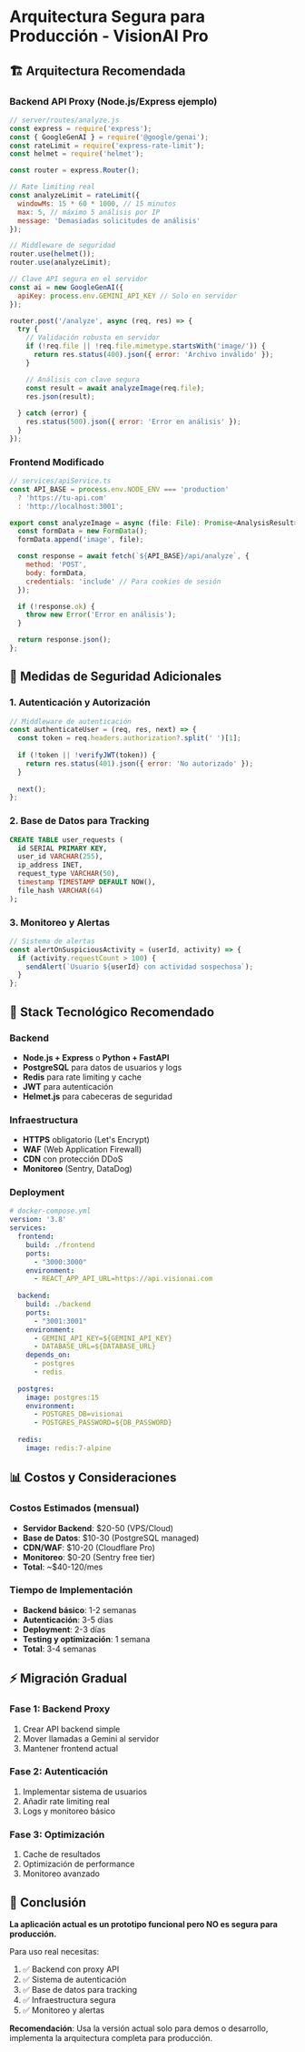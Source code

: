 # Arquitectura Segura para Producción - VisionAI Pro

## 🏗️ Arquitectura Recomendada

### Backend API Proxy (Node.js/Express ejemplo)

```javascript
// server/routes/analyze.js
const express = require('express');
const { GoogleGenAI } = require('@google/genai');
const rateLimit = require('express-rate-limit');
const helmet = require('helmet');

const router = express.Router();

// Rate limiting real
const analyzeLimit = rateLimit({
  windowMs: 15 * 60 * 1000, // 15 minutos
  max: 5, // máximo 5 análisis por IP
  message: 'Demasiadas solicitudes de análisis'
});

// Middleware de seguridad
router.use(helmet());
router.use(analyzeLimit);

// Clave API segura en el servidor
const ai = new GoogleGenAI({ 
  apiKey: process.env.GEMINI_API_KEY // Solo en servidor
});

router.post('/analyze', async (req, res) => {
  try {
    // Validación robusta en servidor
    if (!req.file || !req.file.mimetype.startsWith('image/')) {
      return res.status(400).json({ error: 'Archivo inválido' });
    }

    // Análisis con clave segura
    const result = await analyzeImage(req.file);
    res.json(result);
    
  } catch (error) {
    res.status(500).json({ error: 'Error en análisis' });
  }
});
```

### Frontend Modificado

```javascript
// services/apiService.ts
const API_BASE = process.env.NODE_ENV === 'production' 
  ? 'https://tu-api.com' 
  : 'http://localhost:3001';

export const analyzeImage = async (file: File): Promise<AnalysisResult> => {
  const formData = new FormData();
  formData.append('image', file);

  const response = await fetch(`${API_BASE}/api/analyze`, {
    method: 'POST',
    body: formData,
    credentials: 'include' // Para cookies de sesión
  });

  if (!response.ok) {
    throw new Error('Error en análisis');
  }

  return response.json();
};
```

## 🔐 Medidas de Seguridad Adicionales

### 1. Autenticación y Autorización
```javascript
// Middleware de autenticación
const authenticateUser = (req, res, next) => {
  const token = req.headers.authorization?.split(' ')[1];
  
  if (!token || !verifyJWT(token)) {
    return res.status(401).json({ error: 'No autorizado' });
  }
  
  next();
};
```

### 2. Base de Datos para Tracking
```sql
CREATE TABLE user_requests (
  id SERIAL PRIMARY KEY,
  user_id VARCHAR(255),
  ip_address INET,
  request_type VARCHAR(50),
  timestamp TIMESTAMP DEFAULT NOW(),
  file_hash VARCHAR(64)
);
```

### 3. Monitoreo y Alertas
```javascript
// Sistema de alertas
const alertOnSuspiciousActivity = (userId, activity) => {
  if (activity.requestCount > 100) {
    sendAlert(`Usuario ${userId} con actividad sospechosa`);
  }
};
```

## 🚀 Stack Tecnológico Recomendado

### Backend
- **Node.js + Express** o **Python + FastAPI**
- **PostgreSQL** para datos de usuarios y logs
- **Redis** para rate limiting y cache
- **JWT** para autenticación
- **Helmet.js** para cabeceras de seguridad

### Infraestructura
- **HTTPS** obligatorio (Let's Encrypt)
- **WAF** (Web Application Firewall)
- **CDN** con protección DDoS
- **Monitoreo** (Sentry, DataDog)

### Deployment
```yaml
# docker-compose.yml
version: '3.8'
services:
  frontend:
    build: ./frontend
    ports:
      - "3000:3000"
    environment:
      - REACT_APP_API_URL=https://api.visionai.com
      
  backend:
    build: ./backend
    ports:
      - "3001:3001"
    environment:
      - GEMINI_API_KEY=${GEMINI_API_KEY}
      - DATABASE_URL=${DATABASE_URL}
    depends_on:
      - postgres
      - redis
      
  postgres:
    image: postgres:15
    environment:
      - POSTGRES_DB=visionai
      - POSTGRES_PASSWORD=${DB_PASSWORD}
      
  redis:
    image: redis:7-alpine
```

## 📊 Costos y Consideraciones

### Costos Estimados (mensual)
- **Servidor Backend**: $20-50 (VPS/Cloud)
- **Base de Datos**: $10-30 (PostgreSQL managed)
- **CDN/WAF**: $10-20 (Cloudflare Pro)
- **Monitoreo**: $0-20 (Sentry free tier)
- **Total**: ~$40-120/mes

### Tiempo de Implementación
- **Backend básico**: 1-2 semanas
- **Autenticación**: 3-5 días
- **Deployment**: 2-3 días
- **Testing y optimización**: 1 semana
- **Total**: 3-4 semanas

## ⚡ Migración Gradual

### Fase 1: Backend Proxy
1. Crear API backend simple
2. Mover llamadas a Gemini al servidor
3. Mantener frontend actual

### Fase 2: Autenticación
1. Implementar sistema de usuarios
2. Añadir rate limiting real
3. Logs y monitoreo básico

### Fase 3: Optimización
1. Cache de resultados
2. Optimización de performance
3. Monitoreo avanzado

## 🎯 Conclusión

**La aplicación actual es un prototipo funcional pero NO es segura para producción.**

Para uso real necesitas:
1. ✅ Backend con proxy API
2. ✅ Sistema de autenticación
3. ✅ Base de datos para tracking
4. ✅ Infraestructura segura
5. ✅ Monitoreo y alertas

**Recomendación**: Usa la versión actual solo para demos o desarrollo, implementa la arquitectura completa para producción.